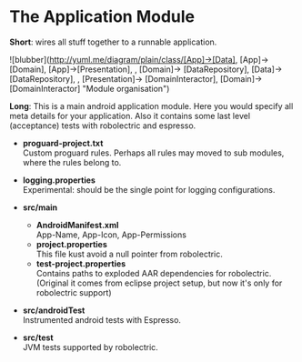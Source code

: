 # The Application Module

**Short**: wires all stuff together to a runnable application.

![blubber](http://yuml.me/diagram/plain/class/[App]->[Data], [App]->[Domain], [App]->[Presentation], , [Domain]-> [DataRepository], [Data]-> [DataRepository], , [Presentation]-> [DomainInteractor], [Domain]-> [DomainInteractor] "Module organisation")

**Long**: This is a main android application module. Here you would specify all meta details for your
application. Also it contains some last level (acceptance) tests with robolectric and espresso.

* **proguard-project.txt** <br>
  Custom proguard rules. Perhaps all rules may moved to sub modules, where the rules belong to.
* **logging.properties** <br>
  Experimental: should be the single point for logging configurations.

* **src/main**
    * **AndroidManifest.xml** <br>
      App-Name, App-Icon, App-Permissions
    * **project.properties** <br>
      This file kust avoid a null pointer from robolectric.
    * **test-project.properties** <br>
      Contains paths to exploded AAR dependencies for robolectric. (Original it comes from
      eclipse project setup, but now it's only for robolectric support)

* **src/androidTest** <br>
    Instrumented android tests with Espresso.

* **src/test** <br>
    JVM tests supported by robolectric. 

